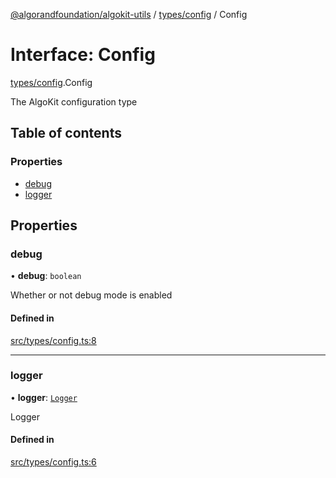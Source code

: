 [@algorandfoundation/algokit-utils](../index.md) / [types/config](../modules/types_config.md) / Config

# Interface: Config

[types/config](../modules/types_config.md).Config

The AlgoKit configuration type

## Table of contents

### Properties

- [debug](types_config.Config.md#debug)
- [logger](types_config.Config.md#logger)

## Properties

### debug

• **debug**: `boolean`

Whether or not debug mode is enabled

#### Defined in

[src/types/config.ts:8](https://github.com/algorandfoundation/algokit-utils-ts/blob/main/src/types/config.ts#L8)

___

### logger

• **logger**: [`Logger`](../modules/types_logging.md#logger)

Logger

#### Defined in

[src/types/config.ts:6](https://github.com/algorandfoundation/algokit-utils-ts/blob/main/src/types/config.ts#L6)
